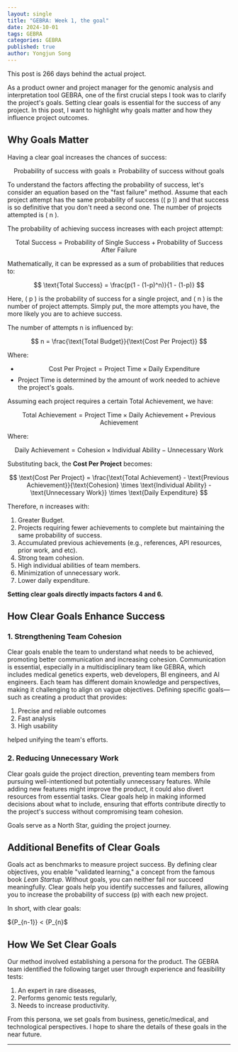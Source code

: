 ```yaml
---
layout: single
title: "GEBRA: Week 1, the goal"
date: 2024-10-01
tags: GEBRA
categories: GEBRA
published: true
author: Yongjun Song
---
```


This post is 266 days behind the actual project.

As a product owner and project manager for the genomic analysis and interpretation tool GEBRA, one of the first crucial steps I took was to clarify the project's goals. Setting clear goals is essential for the success of any project. In this post, I want to highlight why goals matter and how they influence project outcomes.

## Why Goals Matter 

Having a clear goal increases the chances of success:

$$ \text{Probability of success with goals} \geq \text{Probability of success without goals} $$

To understand the factors affecting the probability of success, let's consider an equation based on the "fast failure" method. Assume that each project attempt has the same probability of success (\( p \)) and that success is so definitive that you don't need a second one. The number of projects attempted is \( n \).

The probability of achieving success increases with each project attempt:

$$ \text{Total Success} = \text{Probability of Single Success} + \text{Probability of Success After Failure} $$

Mathematically, it can be expressed as a sum of probabilities that reduces to:

$$ \text{Total Success} = \frac{p(1 - (1-p)^n)}{1 - (1-p)} $$

Here, \( p \) is the probability of success for a single project, and \( n \) is the number of project attempts. Simply put, the more attempts you have, the more likely you are to achieve success.

The number of attempts $\text{n}$ is influenced by:

$$ n = \frac{\text{Total Budget}}{\text{Cost Per Project}} $$

Where:

- $$ \text{Cost Per Project} = \text{Project Time} \times \text{Daily Expenditure} $$
- $\text{Project Time}$ is determined by the amount of work needed to achieve the project's goals.

Assuming each project requires a certain $\text{Total Achievement}$, we have:

$$ \text{Total Achievement} = \text{Project Time} \times \text{Daily Achievement} + \text{Previous Achievement} $$

Where:

$$ \text{Daily Achievement} = \text{Cohesion} \times \text{Individual Ability} - \text{Unnecessary Work} $$

Substituting back, the **Cost Per Project** becomes:

$$ \text{Cost Per Project} = \frac{\text{Total Achievement} - \text{Previous Achievement}}{\text{Cohesion} \times \text{Individual Ability} - \text{Unnecessary Work}} \times \text{Daily Expenditure} $$

Therefore, $\text{n}$ increases with:

1. Greater Budget.
2. Projects requiring fewer achievements to complete but maintaining the same probability of success.
3. Accumulated previous achievements (e.g., references, API resources, prior work, and etc).
4. Strong team cohesion.
5. High individual abilities of team members.
6. Minimization of unnecessary work.
7. Lower daily expenditure.

**Setting clear goals directly impacts factors 4 and 6.**

## How Clear Goals Enhance Success

### 1. Strengthening Team Cohesion

Clear goals enable the team to understand what needs to be achieved, promoting better communication and increasing cohesion. Communication is essential, especially in a multidisciplinary team like GEBRA, which includes medical genetics experts, web developers, BI engineers, and AI engineers. Each team has different domain knowledge and perspectives, making it challenging to align on vague objectives. Defining specific goals—such as creating a product that provides:

1. Precise and reliable outcomes
2. Fast analysis
3. High usability

helped unifying the team's efforts.

### 2. Reducing Unnecessary Work

Clear goals guide the project direction, preventing team members from pursuing well-intentioned but potentially unnecessary features. While adding new features might improve the product, it could also divert resources from essential tasks. Clear goals help in making informed decisions about what to include, ensuring that efforts contribute directly to the project's success without compromising team cohesion.

Goals serve as a North Star, guiding the project journey.

## Additional Benefits of Clear Goals

Goals act as benchmarks to measure project success. By defining clear objectives, you enable "validated learning," a concept from the famous book *Lean Startup*. Without goals, you can neither fail nor succeed meaningfully. Clear goals help you identify successes and failures, allowing you to increase the probability of success ($\text{p}$) with each new project.

In short, with clear goals:

${P_{n-1}} < {P_{n}$


## How We Set Clear Goals

Our method involved establishing a persona for the product. The GEBRA team identified the following target user through experience and feasibility tests:

1. An expert in rare diseases,
2. Performs genomic tests regularly,
3. Needs to increase productivity.

From this persona, we set goals from business, genetic/medical, and technological perspectives. I hope to share the details of these goals in the near future.

---

